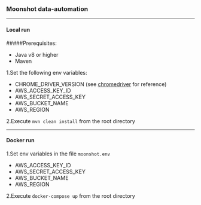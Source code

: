 ### Moonshot data-automation

---
#### Local run

#####Prerequisites:
- Java v8 or higher
- Maven

1.Set the following env variables:
- CHROME_DRIVER_VERSION (see [chromedriver](https://chromedriver.chromium.org/downloads "chromedriver page") for reference)
- AWS_ACCESS_KEY_ID
- AWS_SECRET_ACCESS_KEY
- AWS_BUCKET_NAME
- AWS_REGION

2.Execute `mvn clean install` from the root directory

---
#### Docker run

1.Set env variables in the file `moonshot.env`
- AWS_ACCESS_KEY_ID
- AWS_SECRET_ACCESS_KEY
- AWS_BUCKET_NAME
- AWS_REGION

2.Execute `docker-compose up` from the root directory